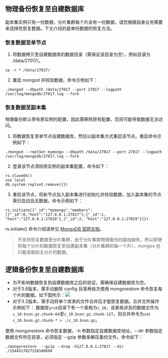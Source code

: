 ## 物理备份恢复至自建数据库
副本集实例只有一份数据，分片集群每个片会有一份数据，请您根据自身业务需要来选择性恢复数据。下文介绍的是单份数据的恢复方法。

### 恢复数据至单节点
1. 将数据拷贝至自建数据库的数据目录（需保证该目录为空），例如目录为 /data/27017/。
```
cp -r * /data/27017/
```
2. 重启 mongod 并校验数据。命令示例如下：
```
./mongod --dbpath /data/27017 --port 27017 --logpath /var/log/mongodb/27017.log --fork
```

### 恢复数据至副本集
物理备份默认带有原实例的配置，因此需移除原有配置，否则可能导致数据无法访问。
1. 将数据恢复至单节点自建数据库，然后以副本集方式重启该节点。重启命令示例如下：
```
./mongod --replSet mymongo --dbpath /data/27017 --port 27017 --logpath /var/log/mongodb/27017.log --fork
```
2. 登录该节点清除原实例的副本集配置，命令如下：
```
rs.slaveOk()
use local
db.system.replset.remove({})
```
3. 重启该节点，将新节点加入副本集进行初始化并校验数据，加入副本集的节点需已启动且无数据。命令示例如下：
```
rs.initiate({"_id":"mymongo","members":[{"_id":0,"host":"127.0.0.1:27017"},{"_id":1, "host":"127.0.0.1:27018"},{"_id":2, "host":"127.0.0.1:27019"}]})
```
rs.initiate() 命令介绍请参见 [MongoDB 官网文档](https://docs.mongodb.com/manual/reference/method/rs.initiate/?spm=a2c4g.11186623.2.14.7baa7af8xkobmk)。

> 不支持恢复数据至分片集群，由于分片集群物理备份的路由缺失，所以即使将每个分片的数据恢复至自建副本集（分片集群的每一个片），mongos 也只能读取到主分片的数据。


## 逻辑备份恢复至自建数据库
- 为不影响数据恢复到自建数据库之后的验证，需确保自建数据库为空。
- 对于3.6版本，需手动删除 config 目录再依次使用 mongorestore 命令恢复每个片的数据。如下图所示：![](https://main.qcloudimg.com/raw/2ed5ed6172e17b5d6120d2572427e7fb.png)
- 对于3.2版本，需手动将单个库表的文件合并后才能恢复数据。合并文件操作示例如下：
数据库`ycsb`目录下有一个表格为`c_10`，该表格涉及的数据文件为`c_10.bson.gz.chunk-64`至`c_10.bson.gz.chunk-127`，则合并命令为`cat c_10.bson.gz.chunk-* > ./c_10.bson.gz`。

使用 mongorestore 命令恢复数据，-h 参数指定自建数据库地址，--dir 参数指定数据文件所在目录，必须指定 --gzip 参数来解压备份文件。命令如下：
```
./mongorestore  --gzip --drop -h127.0.0.1:27017 --dir ./1544517027220146694
```
